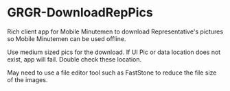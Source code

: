 # GRGR-DownloadRepPics
Rich client app for Mobile Minutemen to download Representative's pictures so Mobile Minutemen can be used offline.

Use medium sized pics for the download.
If UI Pic or data location does not exist, app will fail.  Double check these location.

May need to use a file editor tool such as FastStone to reduce the file size of the images.
